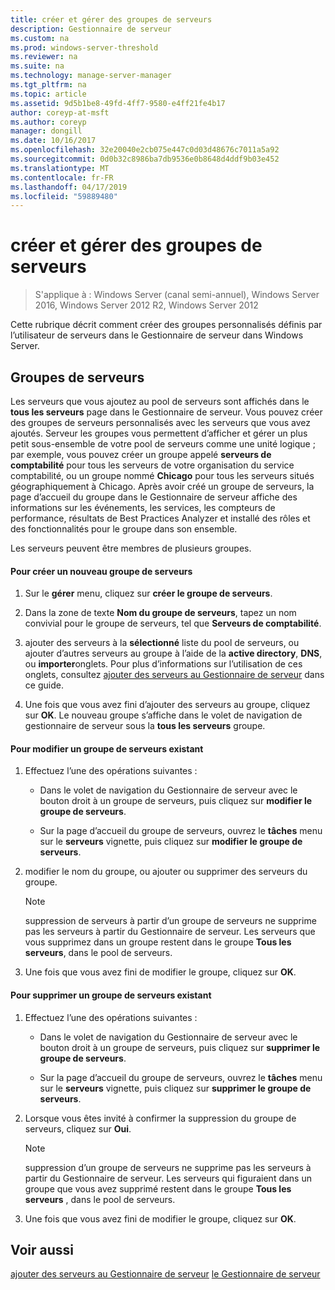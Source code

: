 ```yaml
---
title: créer et gérer des groupes de serveurs
description: Gestionnaire de serveur
ms.custom: na
ms.prod: windows-server-threshold
ms.reviewer: na
ms.suite: na
ms.technology: manage-server-manager
ms.tgt_pltfrm: na
ms.topic: article
ms.assetid: 9d5b1be8-49fd-4ff7-9580-e4ff21fe4b17
author: coreyp-at-msft
ms.author: coreyp
manager: dongill
ms.date: 10/16/2017
ms.openlocfilehash: 32e20040e2cb075e447c0d03d48676c7011a5a92
ms.sourcegitcommit: 0d0b32c8986ba7db9536e0b8648d4ddf9b03e452
ms.translationtype: MT
ms.contentlocale: fr-FR
ms.lasthandoff: 04/17/2019
ms.locfileid: "59889480"
---
```

# <a name="create-and-manage-server-groups"></a>créer et gérer des groupes de serveurs

>S'applique à : Windows Server (canal semi-annuel), Windows Server 2016, Windows Server 2012 R2, Windows Server 2012

Cette rubrique décrit comment créer des groupes personnalisés définis par l’utilisateur de serveurs dans le Gestionnaire de serveur dans Windows Server.

## <a name="BKMK_groups"></a>Groupes de serveurs
Les serveurs que vous ajoutez au pool de serveurs sont affichés dans le **tous les serveurs** page dans le Gestionnaire de serveur. Vous pouvez créer des groupes de serveurs personnalisés avec les serveurs que vous avez ajoutés. Serveur les groupes vous permettent d’afficher et gérer un plus petit sous-ensemble de votre pool de serveurs comme une unité logique ; par exemple, vous pouvez créer un groupe appelé **serveurs de comptabilité** pour tous les serveurs de votre organisation du service comptabilité, ou un groupe nommé **Chicago** pour tous les serveurs situés géographiquement à Chicago. Après avoir créé un groupe de serveurs, la page d’accueil du groupe dans le Gestionnaire de serveur affiche des informations sur les événements, les services, les compteurs de performance, résultats de Best Practices Analyzer et installé des rôles et des fonctionnalités pour le groupe dans son ensemble.

Les serveurs peuvent être membres de plusieurs groupes.

#### <a name="to-create-a-new-server-group"></a>Pour créer un nouveau groupe de serveurs

1.  Sur le **gérer** menu, cliquez sur **créer le groupe de serveurs**.

2.  Dans la zone de texte **Nom du groupe de serveurs**, tapez un nom convivial pour le groupe de serveurs, tel que **Serveurs de comptabilité**.

3.  ajouter des serveurs à la **sélectionné** liste du pool de serveurs, ou ajouter d’autres serveurs au groupe à l’aide de la **active directory**, **DNS**, ou **importer**onglets. Pour plus d’informations sur l’utilisation de ces onglets, consultez [ajouter des serveurs au Gestionnaire de serveur](add-servers-to-server-manager.md) dans ce guide.

4.  Une fois que vous avez fini d’ajouter des serveurs au groupe, cliquez sur **OK**. Le nouveau groupe s’affiche dans le volet de navigation de gestionnaire de serveur sous la **tous les serveurs** groupe.

#### <a name="to-edit-an-existing-server-group"></a>Pour modifier un groupe de serveurs existant

1.  Effectuez l’une des opérations suivantes :

    -   Dans le volet de navigation du Gestionnaire de serveur avec le bouton droit à un groupe de serveurs, puis cliquez sur **modifier le groupe de serveurs**.

    -   Sur la page d’accueil du groupe de serveurs, ouvrez le **tâches** menu sur le **serveurs** vignette, puis cliquez sur **modifier le groupe de serveurs**.

2.  modifier le nom du groupe, ou ajouter ou supprimer des serveurs du groupe.

    > [!NOTE]
    > suppression de serveurs à partir d’un groupe de serveurs ne supprime pas les serveurs à partir du Gestionnaire de serveur. Les serveurs que vous supprimez dans un groupe restent dans le groupe **Tous les serveurs**, dans le pool de serveurs.

3.  Une fois que vous avez fini de modifier le groupe, cliquez sur **OK**.

#### <a name="to-delete-an-existing-server-group"></a>Pour supprimer un groupe de serveurs existant

1.  Effectuez l’une des opérations suivantes :

    -   Dans le volet de navigation du Gestionnaire de serveur avec le bouton droit à un groupe de serveurs, puis cliquez sur **supprimer le groupe de serveurs**.

    -   Sur la page d’accueil du groupe de serveurs, ouvrez le **tâches** menu sur le **serveurs** vignette, puis cliquez sur **supprimer le groupe de serveurs**.

2.  Lorsque vous êtes invité à confirmer la suppression du groupe de serveurs, cliquez sur **Oui**.

    > [!NOTE]
    > suppression d’un groupe de serveurs ne supprime pas les serveurs à partir du Gestionnaire de serveur. Les serveurs qui figuraient dans un groupe que vous avez supprimé restent dans le groupe **Tous les serveurs** , dans le pool de serveurs.

3.  Une fois que vous avez fini de modifier le groupe, cliquez sur **OK**.

## <a name="see-also"></a>Voir aussi
[ajouter des serveurs au Gestionnaire de serveur](add-servers-to-server-manager.md)
[le Gestionnaire de serveur](server-manager.md)



